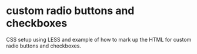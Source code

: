 # custom radio buttons and checkboxes

CSS setup using LESS and example of how to mark up the HTML for custom radio buttons and checkboxes.
